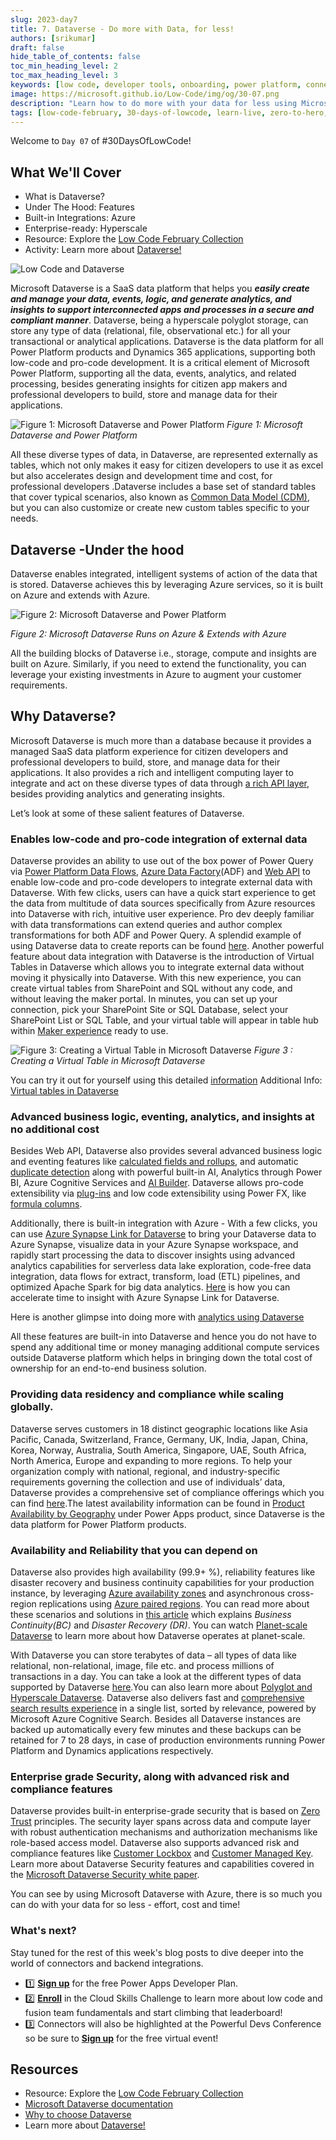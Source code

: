 ```yaml
---
slug: 2023-day7
title: 7. Dataverse - Do more with Data, for less!
authors: [srikumar]
draft: false
hide_table_of_contents: false
toc_min_heading_level: 2
toc_max_heading_level: 3
keywords: [low code, developer tools, onboarding, power platform, connectors, custom connectors]
image: https://microsoft.github.io/Low-Code/img/og/30-07.png
description: "Learn how to do more with your data for less using Microsoft Dataverse!" 
tags: [low-code-february, 30-days-of-lowcode, learn-live, zero-to-hero, ask-the-expert,fusion-teams, power-platform]
---
```


<head>
  <meta name="twitter:url" 
    content="https://microsoft.github.io/Low-Code/blog/2023-day7" />
  <meta name="twitter:title" 
    content="7. Manage your data with Dataverse!" />
  <meta name="twitter:description" 
    content="Learn how to do more with your data for less using Microsoft Dataverse!" />
  <meta name="twitter:image" 
    content="https://microsoft.github.io/Low-Code/img/og/30-07.png" />
  <meta name="twitter:card" content="summary_large_image" />
  <meta name="twitter:creator" 
    content="@nitya" />
  <meta name="twitter:site" content="@AzureAdvocates" /> 
  <link rel="canonical" 
    href="https://microsoft.github.io/Low-Code/blog/2023-day7" />
</head>



Welcome to `Day 07` of #30DaysOfLowCode!

## What We'll Cover
 * What is Dataverse?
 * Under The Hood: Features
 * Built-in Integrations: Azure
 * Enterprise-ready: Hyperscale
 * Resource: Explore the [Low Code February Collection](https://aka.ms/lowcode-february/collection)
 * Activity: Learn more about [Dataverse!](aka.ms/Dataverse) 


![Low Code and Dataverse](./../../../static/img/og/30-07.png)


<!-- ************************************* -->
<!--  AUTHORS: ONLY UPDATE BELOW THIS LINE -->
<!-- ************************************* -->

Microsoft Dataverse is a SaaS data platform that helps you ***easily create and manage your data, events, logic, and generate analytics, and insights to support interconnected apps and processes in a secure and compliant manner***. Dataverse, being a hyperscale polyglot storage, can store any type of data (relational, file, observational etc.) for all your transactional or analytical applications. Dataverse is the data platform for all Power Platform products and Dynamics 365 applications, supporting both low-code and pro-code development. It is a critical element of Microsoft Power Platform, supporting all the data, events, analytics, and related processing, besides generating insights for citizen app makers and professional developers to build, store and manage data for their applications. 

![Figure 1: Microsoft Dataverse and Power Platform](./DataverseRunsOnAzure.png)
*Figure 1: Microsoft Dataverse and Power Platform*

All these diverse types of data, in Dataverse, are represented externally as tables, which not only makes it easy for citizen developers to use it as excel but also accelerates design and development time and cost, for professional developers .Dataverse includes a base set of standard tables that cover typical scenarios, also known as [Common Data Model (CDM)](https://learn.microsoft.com/common-data-model/?WT.mc_id=javascript-82212-ninarasi), but you can also customize or create new custom tables specific to your needs.

## Dataverse -Under the hood 
Dataverse enables integrated, intelligent systems of action of the data that is stored. Dataverse achieves this by leveraging Azure services, so it is built on Azure and extends with Azure. 

 ![Figure 2: Microsoft Dataverse and Power Platform](./DataverseRunsOnAzure.png)

*Figure 2: Microsoft Dataverse Runs on Azure & Extends with Azure*

All the building blocks of Dataverse i.e., storage, compute and insights are built on Azure. Similarly, if you need to extend the functionality, you can leverage your existing investments in Azure to augment your customer requirements. 

## Why Dataverse? ##
Microsoft Dataverse is much more than a database because it provides a managed SaaS data platform experience for citizen developers and professional developers to build, store, and manage data for their applications. It also provides a rich and intelligent computing layer to integrate and act on these diverse types of data through [a rich API layer](https://learn.microsoft.com/power-apps/developer/data-platform/webapi/overview/?WT.mc_id=javascript-82212-ninarasi), besides providing analytics and generating insights. 

Let’s look at some of these salient features of Dataverse. 

### Enables low-code and pro-code integration of external data

Dataverse provides an ability to use out of the box power of Power Query via [Power Platform Data Flows](https://learn.microsoft.com/power-query/dataflows/create-use/?WT.mc_id=javascript-82212-ninarasi), [Azure Data Factory](https://learn.microsoft.com/azure/data-factory/connector-dynamics-crm-office-365?tabs=data-factory/?WT.mc_id=javascript-82212-ninarasi)(ADF) and [Web API](https://learn.microsoft.com/power-apps/developer/data-platform/webapi/perform-operations-web-api/?WT.mc_id=javascript-82212-ninarasi) to enable low-code and pro-code developers to integrate external data with Dataverse. With few clicks, users can have a quick start experience to get the data from multitude of data sources specifically from Azure resources into Dataverse with rich, intuitive user experience. Pro dev deeply familiar with data transformations can extend queries and author complex transformations for both ADF and Power Query. A splendid example of using Dataverse data to create reports can be found [here](https://learn.microsoft.com/power-apps/maker/data-platform/data-platform-powerbi-connector?tabs=Dataverse/?WT.mc_id=javascript-82212-ninarasi). Another powerful feature about data integration with Dataverse is the introduction of Virtual Tables in Dataverse which allows you to integrate external data without moving it physically into Dataverse. With this new experience, you can create virtual tables from SharePoint and SQL without any code, and without leaving the maker portal. In minutes, you can set up your connection, pick your SharePoint Site or SQL Database, select your SharePoint List or SQL Table, and your virtual table will appear in table hub within [Maker experience](https://make.powerapps.com) ready to use.

  ![Figure 3: Creating a Virtual Table in Microsoft Dataverse](./VT_SQL_short_221215_small.gif)
*Figure 3 : Creating a Virtual Table in Microsoft Dataverse* 

You can try it out for yourself using this detailed [information](https://powerapps.microsoft.com/blog/virtual-tables-creation-wizard-now-in-public-preview/?WT.mc_id=javascript-82212-ninarasi) 
Additional Info: [Virtual tables in Dataverse](https://www.youtube.com/watch?v=viRTtGEZXNE&list=PL8b8RgcLYAyqDb3hgrVOs-xICPtorzSiK&index=2&ab_channel=MicrosoftPowerPlatform)

### Advanced business logic, eventing, analytics, and insights at no additional cost 
Besides Web API, Dataverse also provides several advanced business logic and eventing features like [calculated fields and rollups](https://learn.microsoft.com/power-apps/developer/data-platform/calculated-rollup-attributes/?WT.mc_id=javascript-82212-ninarasi), and automatic [duplicate detection](https://learn.microsoft.com/power-platform/admin/detect-duplicate-records/?WT.mc_id=javascript-82212-ninarasi) along with powerful built-in AI, Analytics through Power BI, Azure Cognitive Services and [AI Builder](https://learn.microsoft.com/power-apps/use-ai-builder/?WT.mc_id=javascript-82212-ninarasi). Dataverse allows pro-code extensibility via [plug-ins](https://learn.microsoft.com/power-apps/developer/data-platform/plug-ins/?WT.mc_id=javascript-82212-ninarasi) and low code extensibility using Power FX, like [formula columns](https://learn.microsoft.com/power-apps/maker/data-platform/formula-columns/?WT.mc_id=javascript-82212-ninarasi).

Additionally, there is built-in integration with Azure - With a few clicks, you can use [Azure Synapse Link for Dataverse](https://learn.microsoft.com/power-apps/maker/data-platform/export-to-data-lake/?WT.mc_id=javascript-82212-ninarasi) to bring your Dataverse data to Azure Synapse, visualize data in your Azure Synapse workspace, and rapidly start processing the data to discover insights using advanced analytics capabilities for serverless data lake exploration, code-free data integration, data flows for extract, transform, load (ETL) pipelines, and optimized Apache Spark for big data analytics. [Here](https://cloudblogs.microsoft.com/powerplatform/2021/05/26/accelerate-time-to-insight-with-azure-synapse-link-for-dataverse/) is how you can accelerate time to insight with Azure Synapse Link for Dataverse. 

Here is another glimpse into doing more with [analytics using Dataverse](https://www.youtube.com/watch?v=UNMYSEN3VeI&list=PL8b8RgcLYAyqDb3hgrVOs-xICPtorzSiK&index=50&ab_channel=MicrosoftPowerPlatform)

All these features are built-in into Dataverse and hence you do not have to spend any additional time or money managing additional compute services outside Dataverse platform which helps in bringing down the total cost of ownership for an end-to-end business solution.

### Providing data residency and compliance while scaling globally.
Dataverse serves customers in 18 distinct geographic locations like Asia Pacific, Canada, Switzerland, France, Germany, UK, India, Japan, China, Korea, Norway, Australia, South America, Singapore, UAE, South Africa, North America, Europe and expanding to more regions. To help your organization comply with national, regional, and industry-specific requirements governing the collection and use of individuals’ data, Dataverse provides a comprehensive set of compliance offerings which you can find [here](https://learn.microsoft.com/power-platform/admin/wp-compliance-data-privacy/?WT.mc_id=javascript-82212-ninarasi).The latest availability information can be found in [Product Availability by Geography](https://powerplatform.microsoft.com/availability-reports/georeport/?WT.mc_id=javascript-82212-ninarasi) under Power Apps product, since Dataverse is the data platform for Power Platform products.

### Availability and Reliability that you can depend on
Dataverse also provides high availability (99.9+ %), reliability features like disaster recovery and business continuity capabilities for your production instance, by leveraging [Azure availability zones](https://learn.microsoft.com/azure/reliability/availability-zones-overview/?WT.mc_id=javascript-82212-ninarasi) and asynchronous cross-region replications using [Azure paired regions](https://learn.microsoft.com/azure/reliability/cross-region-replication-azure/?WT.mc_id=javascript-82212-ninarasi). You can read more about these scenarios and solutions in [this article](https://learn.microsoft.com/power-platform/admin/business-continuity-disaster-recovery/?WT.mc_id=javascript-82212-ninarasi) which explains *Business Continuity(BC)* and *Disaster Recovery (DR)*. You can watch [Planet-scale Dataverse](https://www.youtube.com/watch?v=QlQmBPYAK8I&list=PL8b8RgcLYAyqDb3hgrVOs-xICPtorzSiK&index=39&t=100s&ab_channel=MicrosoftPowerPlatform) to learn more about how Dataverse operates at planet-scale.

With Dataverse you can store terabytes of data – all types of data like relational, non-relational, image, file etc. and process millions of transactions in a day. You can take a look at the different types of data supported by Dataverse [here](https://learn.microsoft.com/power-apps/maker/data-platform/types-of-fields/?WT.mc_id=javascript-82212-ninarasi).You can also learn more about [Polyglot and Hyperscale Dataverse](https://www.youtube.com/watch?v=bSscrGddctI&list=PL8b8RgcLYAyqDb3hgrVOs-xICPtorzSiK&index=35&ab_channel=MicrosoftPowerPlatform). Dataverse also delivers fast and [comprehensive search results experience](https://learn.microsoft.com/power-platform/admin/configure-relevance-search-organization#what-is-dataverse-search/?WT.mc_id=javascript-82212-ninarasi) in a single list, sorted by relevance, powered by Microsoft Azure Cognitive Search. Besides all Dataverse instances are backed up automatically every few minutes and these backups can be retained for 7 to 28 days, in case of production environments running Power Platform and Dynamics applications respectively. 


### Enterprise grade Security, along with advanced risk and compliance features
Dataverse provides built-in enterprise-grade security that is based on [Zero Trust](https://www.microsoft.com/security/business/zero-trust/?WT.mc_id=javascript-82212-ninarasi) principles. The security layer spans across data and compute layer with robust authentication mechanisms and authorization mechanisms like role-based access model. Dataverse also supports advanced risk and compliance features like [Customer Lockbox](https://learn.microsoft.com/power-platform/admin/about-lockbox/?WT.mc_id=javascript-82212-ninarasi) and [Customer Managed Key](https://learn.microsoft.com/power-platform/admin/manage-encryption-key/?WT.mc_id=javascript-82212-ninarasi). Learn more about Dataverse Security features and capabilities covered in the [Microsoft Dataverse Security white paper](https://download.microsoft.com/download/9/e/d/9edefa88-50a0-4900-97f4-815bca5a7cb8/Dataverse-security-and-scenarios.pdf).

You can see by using Microsoft Dataverse with Azure, there is so much you can do with your data for so less - effort, cost and time! 

### What's next?

Stay tuned for the rest of this week's blog posts to dive deeper into the world of connectors and backend integrations.  

* 1️⃣ [**Sign up**](https://aka.ms/lowcode-february/devplan) for the free Power Apps Developer Plan.
* 2️⃣ [**Enroll**](https://aka.ms/lowcode-february/challenge) in the Cloud Skills Challenge to learn more about low code and fusion team fundamentals and start climbing that leaderboard!
* 3️⃣ Connectors will also be highlighted at the Powerful Devs Conference so be sure to [**Sign up**](https://aka.ms/lowcode-february/PowerfulDevsConf2023) for the free virtual event!

## Resources
* Resource: Explore the [Low Code February Collection](https://aka.ms/lowcode-february/collection)
* [Microsoft Dataverse documentation](https://learn.microsoft.com/power-apps/maker/data-platform/?WT.mc_id=javascript-82212-ninarasi)
* [Why to choose Dataverse](https://www.youtube.com/watch?v=fbKZlF1WMBk&list=PL8b8RgcLYAyqDb3hgrVOs-xICPtorzSiK&index=5&ab_channel=MicrosoftPowerPlatform)
* Learn more about [Dataverse!](aka.ms/Dataverse) 







